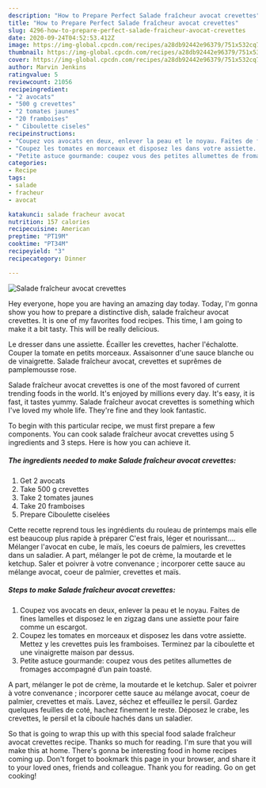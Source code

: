 ```yaml
---
description: "How to Prepare Perfect Salade fraîcheur avocat crevettes"
title: "How to Prepare Perfect Salade fraîcheur avocat crevettes"
slug: 4296-how-to-prepare-perfect-salade-fraicheur-avocat-crevettes
date: 2020-09-24T04:52:53.412Z
image: https://img-global.cpcdn.com/recipes/a28db92442e96379/751x532cq70/salade-fraicheur-avocat-crevettes-photo-principale-de-la-recette.jpg
thumbnail: https://img-global.cpcdn.com/recipes/a28db92442e96379/751x532cq70/salade-fraicheur-avocat-crevettes-photo-principale-de-la-recette.jpg
cover: https://img-global.cpcdn.com/recipes/a28db92442e96379/751x532cq70/salade-fraicheur-avocat-crevettes-photo-principale-de-la-recette.jpg
author: Marvin Jenkins
ratingvalue: 5
reviewcount: 21056
recipeingredient:
- "2 avocats"
- "500 g crevettes"
- "2 tomates jaunes"
- "20 framboises"
- " Ciboulette ciseles"
recipeinstructions:
- "Coupez vos avocats en deux, enlever la peau et le noyau. Faites de fines lamelles et disposez le en zigzag dans une assiette pour faire comme un escargot."
- "Coupez les tomates en morceaux et disposez les dans votre assiette. Mettez y les crevettes puis les framboises. Terminez par la ciboulette et une vinaigrette maison par dessus."
- "Petite astuce gourmande: coupez vous des petites allumettes de fromages accompagné d’un pain toasté."
categories:
- Recipe
tags:
- salade
- fracheur
- avocat

katakunci: salade fracheur avocat 
nutrition: 157 calories
recipecuisine: American
preptime: "PT19M"
cooktime: "PT34M"
recipeyield: "3"
recipecategory: Dinner

---
```



![Salade fraîcheur avocat crevettes](https://img-global.cpcdn.com/recipes/a28db92442e96379/751x532cq70/salade-fraicheur-avocat-crevettes-photo-principale-de-la-recette.jpg)

Hey everyone, hope you are having an amazing day today. Today, I'm gonna show you how to prepare a distinctive dish, salade fraîcheur avocat crevettes. It is one of my favorites food recipes. This time, I am going to make it a bit tasty. This will be really delicious.

Le dresser dans une assiette. Écailler les crevettes, hacher l&#39;échalotte. Couper la tomate en petits morceaux. Assaisonner d&#39;une sauce blanche ou de vinaigrette. Salade fraîcheur avocat, crevettes et suprêmes de pamplemousse rose.

Salade fraîcheur avocat crevettes is one of the most favored of current trending foods in the world. It's enjoyed by millions every day. It's easy, it is fast, it tastes yummy. Salade fraîcheur avocat crevettes is something which I've loved my whole life. They're fine and they look fantastic.


To begin with this particular recipe, we must first prepare a few components. You can cook salade fraîcheur avocat crevettes using 5 ingredients and 3 steps. Here is how you can achieve it.

<!--inarticleads1-->

##### The ingredients needed to make Salade fraîcheur avocat crevettes:

1. Get 2 avocats
1. Take 500 g crevettes
1. Take 2 tomates jaunes
1. Take 20 framboises
1. Prepare  Ciboulette ciselées


Cette recette reprend tous les ingrédients du rouleau de printemps mais elle est beaucoup plus rapide à préparer C&#39;est frais, léger et nourissant…. Mélanger l&#39;avocat en cube, le maïs, les coeurs de palmiers, les crevettes dans un saladier. A part, mélanger le pot de crème, la moutarde et le ketchup. Saler et poivrer à votre convenance ; incorporer cette sauce au mélange avocat, coeur de palmier, crevettes et maïs. 

<!--inarticleads2-->

##### Steps to make Salade fraîcheur avocat crevettes:

1. Coupez vos avocats en deux, enlever la peau et le noyau. Faites de fines lamelles et disposez le en zigzag dans une assiette pour faire comme un escargot.
1. Coupez les tomates en morceaux et disposez les dans votre assiette. Mettez y les crevettes puis les framboises. Terminez par la ciboulette et une vinaigrette maison par dessus.
1. Petite astuce gourmande: coupez vous des petites allumettes de fromages accompagné d’un pain toasté.


A part, mélanger le pot de crème, la moutarde et le ketchup. Saler et poivrer à votre convenance ; incorporer cette sauce au mélange avocat, coeur de palmier, crevettes et maïs. Lavez, séchez et effeuillez le persil. Gardez quelques feuilles de coté, hachez finement le reste. Déposez le crabe, les crevettes, le persil et la ciboule hachés dans un saladier. 

So that is going to wrap this up with this special food salade fraîcheur avocat crevettes recipe. Thanks so much for reading. I'm sure that you will make this at home. There's gonna be interesting food in home recipes coming up. Don't forget to bookmark this page in your browser, and share it to your loved ones, friends and colleague. Thank you for reading. Go on get cooking!
